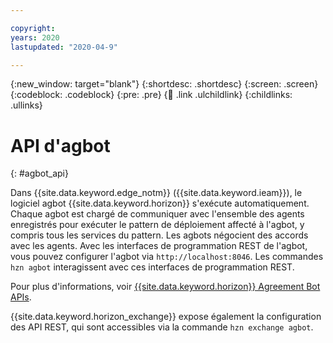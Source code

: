 ```yaml
---

copyright:
years: 2020
lastupdated: "2020-04-9"

---
```


{:new_window: target="blank"}
{:shortdesc: .shortdesc}
{:screen: .screen}
{:codeblock: .codeblock}
{:pre: .pre}
{:child: .link .ulchildlink}
{:childlinks: .ullinks}

# API d'agbot
{: #agbot_api}

Dans {{site.data.keyword.edge_notm}} ({{site.data.keyword.ieam}}), le logiciel agbot {{site.data.keyword.horizon}} s'exécute automatiquement. Chaque agbot est chargé de communiquer avec l'ensemble des agents enregistrés pour exécuter le pattern de déploiement affecté à l'agbot, y compris tous les services du pattern. Les agbots négocient des accords avec les agents. Avec les interfaces de programmation REST de l'agbot, vous pouvez configurer l'agbot via `http://localhost:8046`. Les commandes `hzn agbot` interagissent avec ces interfaces de programmation REST.

Pour plus d'informations, voir [{{site.data.keyword.horizon}} Agreement Bot APIs](https://github.com/open-horizon/anax/blob/master/docs/agreement_bot_api.md).

{{site.data.keyword.horizon_exchange}} expose également la configuration des API REST, qui sont accessibles via la commande `hzn exchange agbot`.
